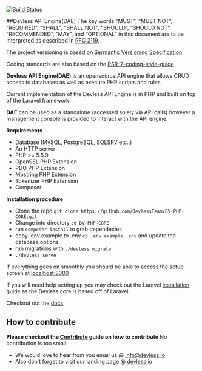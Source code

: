 [![Build Status](https://api.travis-ci.org/DevlessTeam/DV-PHP-CORE.svg?branch=master)](https://travis-ci.org/DevlessTeam/DV-PHP-CORE)
 
##Devless API Engine(DAE)
The key words “MUST”, “MUST NOT”, “REQUIRED”, “SHALL”, “SHALL NOT”, “SHOULD”, “SHOULD NOT”, “RECOMMENDED”, “MAY”, and “OPTIONAL” in this document are to be interpreted as described in [RFC 2119](https://tools.ietf.org/html/rfc2119).

The project versioning is based on [Sermantic Versioning Specification](http://semver.org/)

Coding standards are also based on the [PSR-2-coding-style-guide](https://github.com/php-fig/fig-standards/blob/master/accepted/PSR-2-coding-style-guide.md)

**Devless API Engine(DAE)** is an opensource API engine that allows CRUD access to databases as well as execute PHP scripts and rules. 

Current implementation of the Devless API Engine is in PHP and built on top of the Laravel framework. 

**DAE** can be used as a standalone (accessed solely via API calls) however a management console is provided to interact with the API engine.



**Requirements**
* Database (MySQL, PostgreSQL, SQLSRV etc..)
* An HTTP server
* PHP >= 5.5.9
* OpenSSL PHP Extension
* PDO PHP Extension
* Mbstring PHP Extension
* Tokenizer PHP Extension
* Composer

**Installation procedure**
* Clone the repo `git clone https://github.com/DevlessTeam/DV-PHP-CORE.git` 
* Change into directory `cd DV-PHP-CORE`
* run `composer install` to grab dependecies
* copy .env.example to .env `cp .env.example .env` and update the database options
* run migrations with `./devless migrate`
* `./devless serve`

If everything goes on smoothly you should be able to access the setup screen at [localhost:8000](http://localhost:8000)

If you will need help setting up you may check out the Laravel [installation](https://laravel.com/docs/5.1) guide as the Devless core is based off of Laravel. 

Checkout out the [docs](https://docs.devless.io)

## How to contribute 
**Please checkout the [Contribute](https://guides.github.com/activities/contributing-to-open-source/) guide on how to contribute**
No contribution is too small 

* We would love to hear from  you email us @ <info@devless.io>
* Also don't forget to visit our landing page @ [devless.io](https://devless.io)
